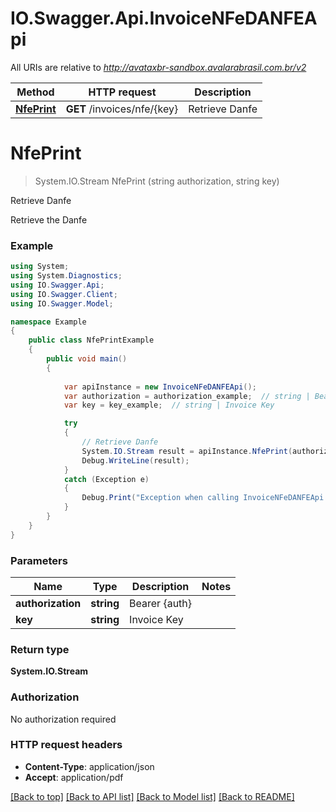 # IO.Swagger.Api.InvoiceNFeDANFEApi

All URIs are relative to *http://avataxbr-sandbox.avalarabrasil.com.br/v2*

Method | HTTP request | Description
------------- | ------------- | -------------
[**NfePrint**](InvoiceNFeDANFEApi.md#nfeprint) | **GET** /invoices/nfe/{key} | Retrieve Danfe


<a name="nfeprint"></a>
# **NfePrint**
> System.IO.Stream NfePrint (string authorization, string key)

Retrieve Danfe

Retrieve the Danfe 

### Example
```csharp
using System;
using System.Diagnostics;
using IO.Swagger.Api;
using IO.Swagger.Client;
using IO.Swagger.Model;

namespace Example
{
    public class NfePrintExample
    {
        public void main()
        {
            
            var apiInstance = new InvoiceNFeDANFEApi();
            var authorization = authorization_example;  // string | Bearer {auth}
            var key = key_example;  // string | Invoice Key

            try
            {
                // Retrieve Danfe
                System.IO.Stream result = apiInstance.NfePrint(authorization, key);
                Debug.WriteLine(result);
            }
            catch (Exception e)
            {
                Debug.Print("Exception when calling InvoiceNFeDANFEApi.NfePrint: " + e.Message );
            }
        }
    }
}
```

### Parameters

Name | Type | Description  | Notes
------------- | ------------- | ------------- | -------------
 **authorization** | **string**| Bearer {auth} | 
 **key** | **string**| Invoice Key | 

### Return type

**System.IO.Stream**

### Authorization

No authorization required

### HTTP request headers

 - **Content-Type**: application/json
 - **Accept**: application/pdf

[[Back to top]](#) [[Back to API list]](../README.md#documentation-for-api-endpoints) [[Back to Model list]](../README.md#documentation-for-models) [[Back to README]](../README.md)


